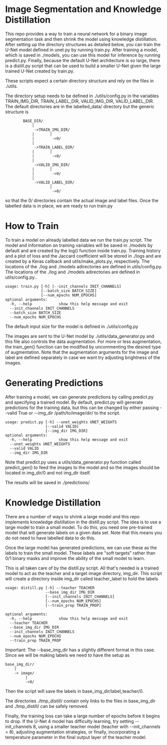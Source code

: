 # Image Segmentation and Knowledge Distillation

This repo provides a way to train a neural network for a binary image segmentation task and then shrink the model using knowledge distillation. After setting up the directory structures as detailed below, you can train the U-Net model defined in unet.py by running train.py. After training a model, which is saved in ./models, you can use this model for inference by running predict.py. Finally, because the default U-Net architecture is so large, there is a distill.py script that can be used to build a smaller U-Net given the large trained U-Net created by train.py.

These scripts expect a certain directory structure and rely on the files in ./utils.

The directory setup needs to be defined in ./utils/config.py in the variables TRAIN_IMG_DIR, TRAIN_LABEL_DIR, VALID_IMG_DIR, VALID_LABEL_DIR. The default directories are in the labelled_data/ directory but the generic structure is 

```
        BASE_DIR/
            |
             ->TRAIN_IMG_DIR/
            |       |
            |        ->0/
            |
             ->TRAIN_LABEL_DIR/
            |       |
            |        ->0/
            |
             ->VALID_IMG_DIR/
            |       |
            |        ->0/
            |
             ->VALID_LABEL_DIR/
                    |
                     ->0/
 ```

so that the 0/ directories contain the actual image and label files. Once the labelled data is in place, we are ready to run train.py

# How to Train

To train a model on already labelled data we run the train.py script. The model and information on training variables will be saved in ./models by default and are created by the log() function inside train.py. Training history and a plot of loss and the Jaccard coefficient will be stored in ./logs and are created by a Keras callback and utils/make_plots.py, respectively. The locations of the ./log and ./models adirectories are defined in utils/config.py. The locations of the ./log and ./models adirectories are defined in utils/config.py..
```
usage: train.py [-h] [--init_channels INIT_CHANNELS]
                [--batch_size BATCH_SIZE]
                [--num_epochs NUM_EPOCHS]
optional arguments:
  -h, --help            show this help message and exit
  --init_channels INIT_CHANNELS
  --batch_size BATCH_SIZE
  --num_epochs NUM_EPOCHS
```
The default input size for the model is defined in ./utils/config.py

The images are sent to the U-Net model by ./utils/data_generator.py and this file also controls the data augmentation. For more or less augmentation, the train_gen() function can be modified by uncommenting the desired type of augmentation. Note that the augmentation arguments for the image and label are defined separately in case we want try adjusting brightness of the images.

# Generating Predictions

After training a model, we can generate predictions by calling predict.py and specifying a trained model. By default, predict.py will generate predictions for the training data, but this can be changed by either passing --valid True or --img_dir /path/to/image/dir/ to the script.

```
usage: predict.py [-h] --unet_weights UNET_WEIGHTS 
                  [--valid VALID]
                  [--img_dir IMG_DIR]
optional arguments:
  -h, --help            show this help message and exit
  --unet_weights UNET_WEIGHTS
  --valid VALID
  --img_dir IMG_DIR
```
Note that predict.py uses a utils/data_generator.py function called predict_gen() to feed the images to the model and so the images should be located in img_dir/0 and not img_dir itself.

The results will be saved in ./predictions/

# Knowledge Distillation

There are a number of ways to shrink a large model and this repo implements knowledge distillation in the distill.py script. The idea is to use a large model to train a small model. To do this, you need one pre-trained model that will generate labels on a given data set. Note that this means you do not need to have labelled data to do this. 

Once the large model has generated predictions, we can use these as the labels to train the small model. These labels are "soft targets" rather than 0/1 binary masks and improve the ability of the small model to learn.

This is all taken care of by the distill.py script. All that's needed is a trained model to act as the teacher and a target image directory, img_dir. This script will create a directory inside img_dir called teacher_label to hold the labels

```
usage: distill.py [-h] --teacher TEACHER
                  --base_img_dir IMG_DIR
                  [--init_channels INIT_CHANNELS]
                  [--num_epochs NUM_EPOCHS]
                  [--train_prop TRAIN_PROP]

optional arguments:
  -h, --help            show this help message and exit
  --teacher TEACHER
  --base_img_dir IMG_DIR
  --init_channels INIT_CHANNELS
  --num_epochs NUM_EPOCHS
  --train_prop TRAIN_PROP
```
Important: The --base_img_dir has a slightly different format in this case. Since we will be making labels we need to have the setup as

```
base_img_dir/
    |
    -> image/
         |
         ->0/
```

Then the script will save the labels in base_img_dir/label_teacher/0.

The directories ./tmp_distill/ contain only links to the files in base_img_dir and ./tmp_distill/ can be safely removed.

Finally, the training loss can take a large number of epochs before it begins to drop. If the U-Net 4 model has difficulty learning, try setting --init_channels 8, using a smaller teacher model (teacher with --init_channels = 8), adjusting augmentation strategies, or finally, incorporating a temperature parameter in the final output layer of the teacher model.
